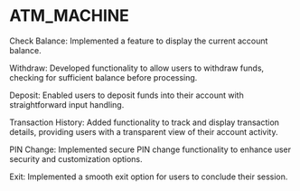 # ATM_MACHINE
Check Balance: Implemented a feature to display the current account balance.

Withdraw: Developed functionality to allow users to withdraw funds, checking for sufficient balance before processing.

Deposit: Enabled users to deposit funds into their account with straightforward input handling.

Transaction History: Added functionality to track and display transaction details, providing users with a transparent view of their account activity.

PIN Change: Implemented secure PIN change functionality to enhance user security and customization options.

Exit: Implemented a smooth exit option for users to conclude their session.
